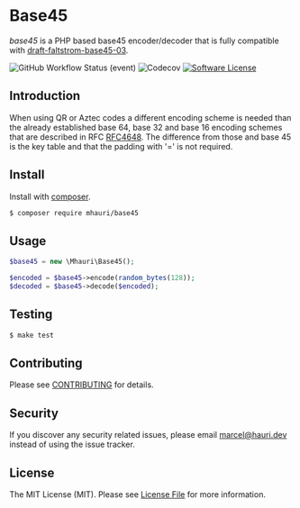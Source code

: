 # Base45

*base45* is a PHP based base45 encoder/decoder that is fully compatible with [draft-faltstrom-base45-03](https://datatracker.ietf.org/doc/html/draft-faltstrom-base45-03).

![GitHub Workflow Status (event)](https://img.shields.io/github/workflow/status/mhauri/base45/Tests?event=push&style=flat-square)
![Codecov](https://img.shields.io/codecov/c/github/mhauri/base45?style=flat-square)
[![Software License](https://img.shields.io/badge/license-MIT-brightgreen.svg?style=flat-square)](LICENSE.md)

## Introduction

When using QR or Aztec codes a different encoding scheme is needed
than the already established base 64, base 32 and base 16 encoding
schemes that are described in RFC [RFC4648](https://datatracker.ietf.org/doc/html/rfc4648).  The difference
from those and base 45 is the key table and that the padding with '='
is not required.

## Install

Install with [composer](https://getcomposer.org/).

``` bash
$ composer require mhauri/base45
```

## Usage


``` php
$base45 = new \Mhauri\Base45();

$encoded = $base45->encode(random_bytes(128));
$decoded = $base45->decode($encoded);
```

## Testing

``` bash
$ make test
```

## Contributing

Please see [CONTRIBUTING](CONTRIBUTING.md) for details.

## Security

If you discover any security related issues, please email marcel@hauri.dev instead of using the issue tracker.

## License

The MIT License (MIT). Please see [License File](LICENSE) for more information.
